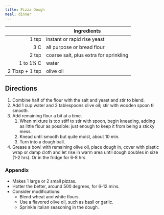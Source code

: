 ```yaml
---
title: Pizza Dough
meal: dinner
---
```


|| Ingredients |
|-:|-|
1 tsp          | instant or rapid rise yeast
3 C            | all purpose or bread flour
2 tsp          | coarse salt, plus extra for sprinkling
1 to 1¼ C      | water
2 Tbsp + 1 tsp | olive oil

## Directions

1. Combine half of the flour with the salt and yeast and stir to blend.
2. Add 1 cup water and 2 tablespoons olive oil; stir with wooden spoon til smooth.
3. Add remaining flour a bit at a time.
   1. When mixture is too stiff to stir with spoon, begin kneading, adding as little flour as possible: just enough to keep it from being a sticky mess.
   2. Knead until smooth but quite moist, about 10 min.
   3. Turn into a dough ball.
4. Grease a bowl with remaining olive oil, place dough in, cover with plastic wrap or damp cloth and let rise in warm area until dough doubles in size (1-2 hrs). Or in the fridge for 6-8 hrs.

### Appendix

* Makes 1 large or 2 small pizzas.
* Hotter the better, around 500 degrees, for 6-12 mins.
* Consider modifications:
  * Blend wheat and white flours.
  * Use a flavored olive oil, such as basil or garlic.
  * Sprinkle italian seasoning in the dough.
